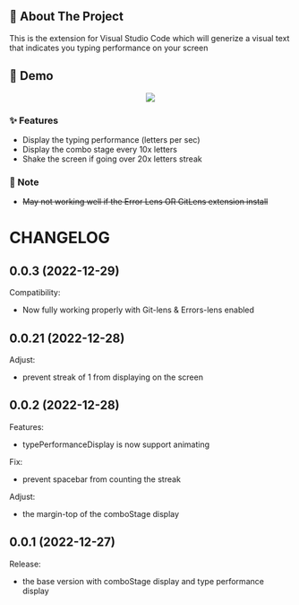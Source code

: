 ## 🎩 About The Project

This is the extension for Visual Studio Code which will generize a visual text that indicates you typing performance on your screen

## 🌟 Demo

<p align="center">
<img src="https://user-images.githubusercontent.com/36455825/209767370-ff01e5bd-93fd-45cf-b382-3e5a645e470d.gif">
</p>

### ✨ Features

- Display the typing performance (letters per sec)
- Display the combo stage every 10x letters
- Shake the screen if going over 20x letters streak

### 🚩 Note

- ~~May not working well if the Error Lens OR GitLens extension install~~

# CHANGELOG

## 0.0.3 (2022-12-29)

Compatibility:

- Now fully working properly with Git-lens & Errors-lens enabled

## 0.0.21 (2022-12-28)

Adjust:

- prevent streak of 1 from displaying on the screen

## 0.0.2 (2022-12-28)

Features:

- typePerformanceDisplay is now support animating

Fix:

- prevent spacebar from counting the streak

Adjust:

- the margin-top of the comboStage display

## 0.0.1 (2022-12-27)

Release:

- the base version with comboStage display and type performance display
